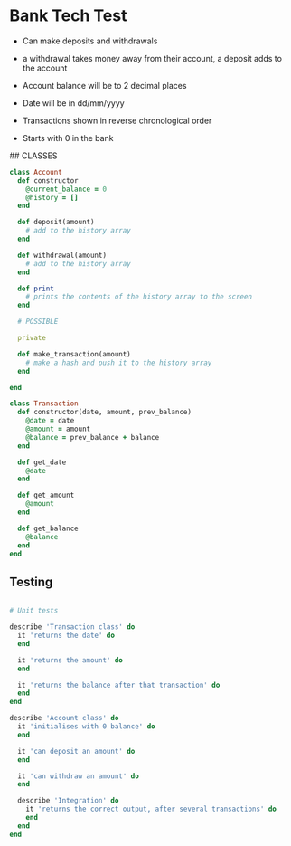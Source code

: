 # Bank Tech Test

- Can make deposits and withdrawals

- a withdrawal takes money away from their account, a deposit adds to the account

- Account balance will be to 2 decimal places

- Date will be in dd/mm/yyyy

- Transactions shown in reverse chronological order

- Starts with 0 in the bank

## CLASSES

```ruby
class Account
  def constructor
    @current_balance = 0
    @history = []
  end

  def deposit(amount)
    # add to the history array
  end

  def withdrawal(amount)
    # add to the history array
  end

  def print
    # prints the contents of the history array to the screen
  end

  # POSSIBLE

  private

  def make_transaction(amount)
    # make a hash and push it to the history array
  end

end

class Transaction
  def constructor(date, amount, prev_balance)
    @date = date
    @amount = amount
    @balance = prev_balance + balance
  end

  def get_date
    @date
  end

  def get_amount
    @amount
  end

  def get_balance
    @balance
  end
end
```

## Testing

```ruby

# Unit tests

describe 'Transaction class' do
  it 'returns the date' do
  end

  it 'returns the amount' do
  end

  it 'returns the balance after that transaction' do
  end
end

describe 'Account class' do
  it 'initialises with 0 balance' do
  end

  it 'can deposit an amount' do
  end

  it 'can withdraw an amount' do
  end

  describe 'Integration' do
    it 'returns the correct output, after several transactions' do
    end
  end
end
```

